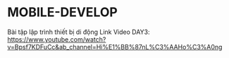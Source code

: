 # MOBILE-DEVELOP
Bài tập lập trình thiết bị di động
Link Video DAY3: https://www.youtube.com/watch?v=Bpsf7KDFuCc&ab_channel=Hi%E1%BB%87nL%C3%AAHo%C3%A0ng
